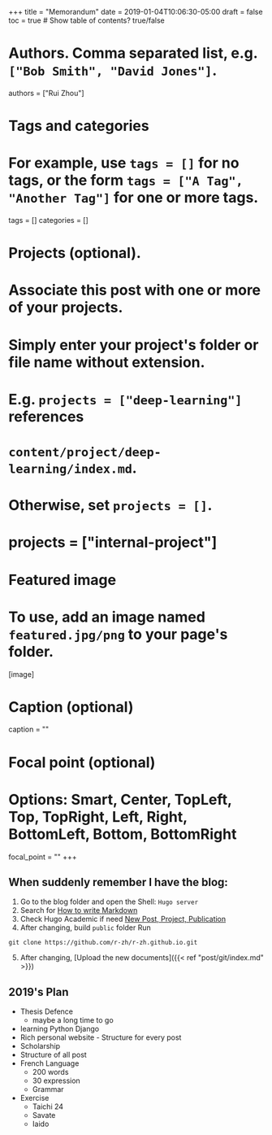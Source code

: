 +++
title = "Memorandum"
date = 2019-01-04T10:06:30-05:00
draft = false
toc = true  # Show table of contents? true/false

# Authors. Comma separated list, e.g. `["Bob Smith", "David Jones"]`.
authors = ["Rui Zhou"]

# Tags and categories
# For example, use `tags = []` for no tags, or the form `tags = ["A Tag", "Another Tag"]` for one or more tags.
tags = []
categories = []

# Projects (optional).
#   Associate this post with one or more of your projects.
#   Simply enter your project's folder or file name without extension.
#   E.g. `projects = ["deep-learning"]` references
#   `content/project/deep-learning/index.md`.
#   Otherwise, set `projects = []`.
# projects = ["internal-project"]

# Featured image
# To use, add an image named `featured.jpg/png` to your page's folder.
[image]
  # Caption (optional)
  caption = ""

  # Focal point (optional)
  # Options: Smart, Center, TopLeft, Top, TopRight, Left, Right, BottomLeft, Bottom, BottomRight
  focal_point = ""
+++

## When suddenly remember I have the blog:

1. Go to the blog folder and open the Shell: `Hugo server`
2. Search for [How to write Markdown](http://xianbai.me/learn-md/article/about/readme.html)
3. Check Hugo Academic if need [New Post, Project, Publication](https://sourcethemes.com/academic/docs/managing-content/#create-a-blog-post)
4. After changing, build `public` folder Run <br>
```
git clone https://github.com/r-zh/r-zh.github.io.git
```
5. After changing, [Upload the new documents]({{< ref "post/git/index.md" >}})



## 2019's Plan

- Thesis Defence
    - maybe a long time to go
- learning Python Django
- Rich personal website - Structure for every post
- Scholarship
- Structure of all post
- French Language
    - 200 words
    - 30 expression
    - Grammar
- Exercise
    - Taichi 24
    - Savate
    - Iaido
